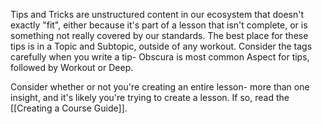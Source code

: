 Tips and Tricks are unstructured content in our ecosystem that doesn't exactly "fit", either because it's part of a lesson that isn't complete, or is something not really covered by our standards. 
The best place for these tips is in a Topic and Subtopic, outside of any workout. Consider the tags carefully when you write a tip- Obscura is most common Aspect for tips, followed by Workout or Deep. 

Consider whether or not you're creating an entire lesson- more than one insight, and it's likely you're trying to create a lesson. If so, read the [[Creating a Course Guide]].